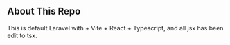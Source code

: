 ## About This Repo

This is default Laravel with + Vite + React + Typescript, and all jsx has been edit to tsx.